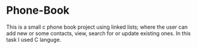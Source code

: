 # Phone-Book
This is a small c phone book project using linked lists; where the user can add new or some contacts, view, search for or update existing ones.
In this task I used C languge.
